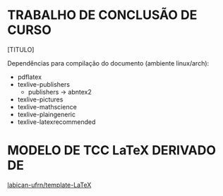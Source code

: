 # TRABALHO DE CONCLUSÃO DE CURSO

[TITULO]

Dependências para compilação do documento (ambiente linux/arch):

- pdflatex
- texlive-publishers
    - publishers -> abntex2
- texlive-pictures
- texlive-mathscience
- texlive-plaingeneric
- texlive-latexrecommended

# MODELO DE TCC LaTeX DERIVADO DE

[labican-ufrn/template-LaTeX](https://github.com/labican-ufrn/template-LaTeX)

